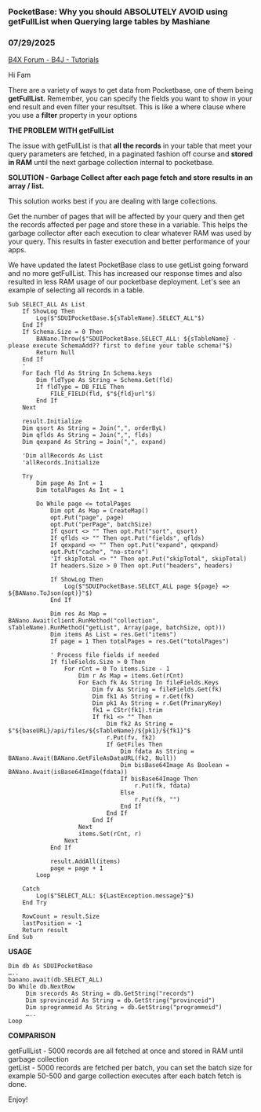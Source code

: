 ### PocketBase: Why you should ABSOLUTELY AVOID using getFullList when Querying large tables by Mashiane
### 07/29/2025
[B4X Forum - B4J - Tutorials](https://www.b4x.com/android/forum/threads/167988/)

Hi Fam  
  
There are a variety of ways to get data from Pocketbase, one of them being **getFullList.** Remember, you can specify the fields you want to show in your end result and even filter your resultset. This is like a where clause where you use a **filter** property in your options  
  
**THE PROBLEM WITH getFullList**  
  
The issue with getFullList is that **all the records** in your table that meet your query parameters are fetched, in a paginated fashion off course and **stored in RAM** until the next garbage collection internal to pocketbase.  
  
**SOLUTION - Garbage Collect after each page fetch and store results in an array / list.**  
  
This solution works best if you are dealing with large collections.  
  
Get the number of pages that will be affected by your query and then get the records affected per page and store these in a variable. This helps the garbage collector after each execution to clear whatever RAM was used by your query. This results in faster execution and better performance of your apps.  
  
We have updated the latest PocketBase class to use getList going forward and no more getFullList. This has increased our response times and also resulted in less RAM usage of our pocketbase deployment. Let's see an example of selecting all records in a table.  
  

```B4X
Sub SELECT_ALL As List  
    If ShowLog Then  
        Log($"SDUIPocketBase.${sTableName}.SELECT_ALL"$)  
    End If  
    If Schema.Size = 0 Then  
        BANano.Throw($"SDUIPocketBase.SELECT_ALL: ${sTableName} - please execute SchemaAdd?? first to define your table schema!"$)  
        Return Null  
    End If  
    '  
    For Each fld As String In Schema.keys  
        Dim fldType As String = Schema.Get(fld)  
        If fldType = DB_FILE Then  
            FILE_FIELD(fld, $"${fld}url"$)  
        End If  
    Next  
  
    result.Initialize  
    Dim qsort As String = Join(",", orderByL)  
    Dim qflds As String = Join(",", flds)  
    Dim qexpand As String = Join(",", expand)  
  
    'Dim allRecords As List  
    'allRecords.Initialize  
  
    Try  
        Dim page As Int = 1  
        Dim totalPages As Int = 1  
  
        Do While page <= totalPages  
            Dim opt As Map = CreateMap()  
            opt.Put("page", page)  
            opt.Put("perPage", batchSize)  
            If qsort <> "" Then opt.Put("sort", qsort)  
            If qflds <> "" Then opt.Put("fields", qflds)  
            If qexpand <> "" Then opt.Put("expand", qexpand)  
            opt.Put("cache", "no-store")  
            'If skipTotal <> "" Then opt.Put("skipTotal", skipTotal)  
            If headers.Size > 0 Then opt.Put("headers", headers)  
  
            If ShowLog Then  
                Log($"SDUIPocketBase.SELECT_ALL page ${page} => ${BANano.ToJson(opt)}"$)  
            End If  
  
            Dim res As Map = BANano.Await(client.RunMethod("collection", sTableName).RunMethod("getList", Array(page, batchSize, opt)))  
            Dim items As List = res.Get("items")  
            If page = 1 Then totalPages = res.Get("totalPages")  
             
            ' Process file fields if needed  
            If fileFields.Size > 0 Then  
                For rCnt = 0 To items.Size - 1  
                    Dim r As Map = items.Get(rCnt)  
                    For Each fk As String In fileFields.Keys  
                        Dim fv As String = fileFields.Get(fk)  
                        Dim fk1 As String = r.Get(fk)  
                        Dim pk1 As String = r.Get(PrimaryKey)  
                        fk1 = CStr(fk1).trim  
                        If fk1 <> "" Then  
                            Dim fk2 As String = $"${baseURL}/api/files/${sTableName}/${pk1}/${fk1}"$  
                            r.Put(fv, fk2)  
                            If GetFiles Then  
                                Dim fdata As String = BANano.Await(BANano.GetFileAsDataURL(fk2, Null))  
                                Dim bisBase64Image As Boolean = BANano.Await(isBase64Image(fdata))  
                                If bisBase64Image Then  
                                    r.Put(fk, fdata)  
                                Else  
                                    r.Put(fk, "")     
                                End If  
                            End If  
                        End If  
                    Next  
                    items.Set(rCnt, r)  
                Next  
            End If  
  
            result.AddAll(items)  
            page = page + 1  
        Loop  
  
    Catch  
        Log($"SELECT_ALL: ${LastException.message}"$)  
    End Try  
  
    RowCount = result.Size  
    lastPosition = -1  
    Return result  
End Sub
```

  
  
**USAGE**  
  

```B4X
Dim db As SDUIPocketBase  
…..  
banano.await(db.SELECT_ALL)  
Do While db.NextRow  
     Dim srecords As String = db.GetString("records")  
     Dim sprovinceid As String = db.GetString("provinceid")  
     Dim sprogrammeid As String = db.GetString("programmeid")  
     …..  
Loop
```

  
  
**COMPARISON**  
  
getFullList - 5000 records are all fetched at once and stored in RAM until garbage collection  
getList - 5000 records are fetched per batch, you can set the batch size for example 50-500 and garge collection executes after each batch fetch is done.  
  
Enjoy!